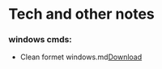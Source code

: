 # Tech and other notes 

<h3>windows cmds:</h3>
 
 <ul>
 
  <li> Clean formet windows.md<a href="https://github.com/Aravindhyox/personal-tech-notes/blob/main/Clean%20formet%20windows.md">Download</a> </li>
  
 </ul>
